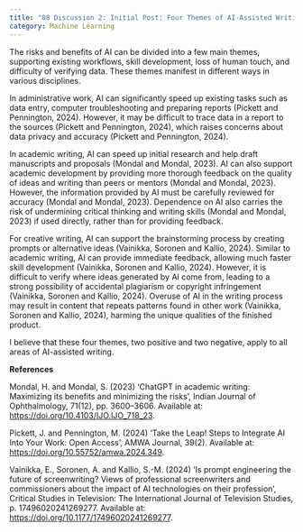 ```yaml
---
title: "08 Discussion 2: Initial Post: Four Themes of AI-Assisted Writing"
category: Machine Learning
---
```


The risks and benefits of AI can be divided into a few main themes, supporting existing workflows, skill development, loss of human touch, and difficulty of verifying data. These themes manifest in different ways in various disciplines.

In administrative work, AI can significantly speed up existing tasks such as data entry, computer troubleshooting and preparing reports (Pickett and Pennington, 2024). However, it may be difficult to trace data in a report to the sources (Pickett and Pennington, 2024), which raises concerns about data privacy and accuracy (Pickett and Pennington, 2024).

In academic writing, AI can speed up initial research and help draft manuscripts and proposals (Mondal and Mondal, 2023). AI can also support academic development by providing more thorough feedback on the quality of ideas and writing than peers or mentors (Mondal and Mondal, 2023). However, the information provided by AI must be carefully reviewed for accuracy (Mondal and Mondal, 2023). Dependence on AI also carries the risk of undermining critical thinking and writing skills (Mondal and Mondal, 2023) if used directly, rather than for providing feedback.

For creative writing, AI can support the brainstorming process by creating prompts or alternative ideas (Vainikka, Soronen and Kallio, 2024). Similar to academic writing, AI can provide immediate feedback, allowing much faster skill development (Vainikka, Soronen and Kallio, 2024). However, it is difficult to verify where ideas generated by AI come from, leading to a strong possibility of accidental plagiarism or copyright infringement (Vainikka, Soronen and Kallio, 2024). Overuse of AI in the writing process may result in content that repeats patterns found in other work (Vainikka, Soronen and Kallio, 2024), harming the unique qualities of the finished product.

I believe that these four themes, two positive and two negative, apply to all areas of AI-assisted writing.

**References**

Mondal, H. and Mondal, S. (2023) ‘ChatGPT in academic writing: Maximizing its benefits and minimizing the risks’, Indian Journal of Ophthalmology, 71(12), pp. 3600–3606. Available at: https://doi.org/10.4103/IJO.IJO_718_23.

Pickett, J. and Pennington, M. (2024) ‘Take the Leap! Steps to Integrate AI Into Your Work: Open Access’, AMWA Journal, 39(2). Available at: https://doi.org/10.55752/amwa.2024.349.

Vainikka, E., Soronen, A. and Kallio, S.-M. (2024) ‘Is prompt engineering the future of screenwriting? Views of professional screenwriters and commissioners about the impact of AI technologies on their profession’, Critical Studies in Television: The International Journal of Television Studies, p. 17496020241269277. Available at: https://doi.org/10.1177/17496020241269277.
